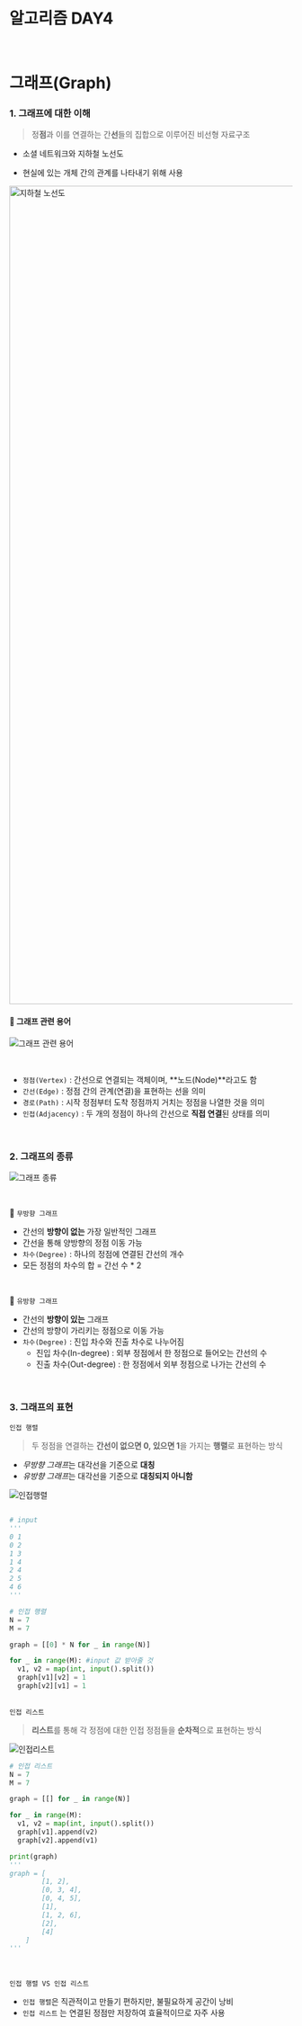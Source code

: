 # 알고리즘 DAY4

<br>

# 그래프(Graph)

### 1. 그래프에 대한 이해

> 정**점**과 이를 연결하는 간**선**들의 집합으로 이루어진 비선형 자료구조

- 소셜 네트워크와 지하철 노선도

- 현실에 있는 개체 간의 관계를 나타내기 위해 사용

<img width="1456" alt="지하철 노선도" src="https://user-images.githubusercontent.com/108653518/183706048-2ffa33a4-f326-4e69-b48f-08bb39f43f46.png">

#### 📍 그래프 관련 용어

![그래프 관련 용어](https://user-images.githubusercontent.com/108653518/183706010-b26fe1d4-f64d-4727-a2e1-80c8eff89449.jpg)

<br>

- `정점(Vertex)` : 간선으로 연결되는 객체이며, **노드(Node)**라고도 함
- `간선(Edge)` : 정점 간의 관계(연결)을 표현하는 선을 의미
- `경로(Path)` : 시작 정점부터 도착 정점까지 거치는 정점을 나열한 것을 의미
- `인접(Adjacency)` : 두 개의 정점이 하나의 간선으로 **직접 연결**된 상태를 의미



<br>

### 2. 그래프의 종류

![그래프 종류](https://user-images.githubusercontent.com/108653518/183706033-b7759b91-62f1-4970-b40a-ecc8bcc94e3c.jpg)

<br>

 📁  `무방향 그래프`

- 간선의 **방향이 없는** 가장 일반적인 그래프
- 간선을 통해 양방향의 정점 이동 가능
- `차수(Degree)` : 하나의 정점에 연결된 간선의 개수
- 모든 정점의 차수의 합 = 간선 수 * 2

<br>

📁  `유방향 그래프`

- 간선의 **방향이 있는** 그래프
- 간선의 방향이 가리키는 정점으로 이동 가능
- `차수(Degree)` : 진입 차수와 진출 차수로 나누어짐
  - 진입 차수(In-degree) : 외부 정점에서 한 정점으로 들어오는 간선의 수
  - 진출 차수(Out-degree) : 한 정점에서 외부 정점으로 나가는 간선의 수

<br>

### 3. 그래프의 표현

`인접 행렬`

> 두 정점을 연결하는 **간선이 없으면 0, 있으면 1**을 가지는 **행렬**로 표현하는 방식

- *무방향 그래프*는 대각선을 기준으로 **대칭**
- *유방향 그래프*는 대각선을 기준으로 **대칭되지 아니함**

![인접행렬](https://user-images.githubusercontent.com/108653518/183706119-a9c1422f-2876-4fcd-b80c-b8b03826c0af.jpg)<br>

```python

# input
'''
0 1
0 2
1 3
1 4
2 4
2 5
4 6
'''

# 인접 행렬
N = 7
M = 7

graph = [[0] * N for _ in range(N)]

for _ in range(M): #input 값 받아줄 것
  v1, v2 = map(int, input().split())
  graph[v1][v2] = 1
  graph[v2][v1] = 1
  
```



`인접 리스트`

> **리스트**를 통해 각 정점에 대한 인접 정점들을 **순차적**으로 표현하는 방식

![인접리스트](https://user-images.githubusercontent.com/108653518/183706053-1df9ca8c-405e-4dc0-a3ce-fffdfd14eaaf.jpg)

```python
# 인접 리스트
N = 7
M = 7

graph = [[] for _ in range(N)]

for _ in range(M):
  v1, v2 = map(int, input().split())
  graph[v1].append(v2)
  graph[v2].append(v1)

print(graph)
'''
graph = [
		[1, 2],
		[0, 3, 4],
		[0, 4, 5],
		[1],
		[1, 2, 6],
		[2],
		[4]
	]
'''
```

<br>

`인접 행렬 VS 인접 리스트`

- `인접 행렬`은 직관적이고 만들기 편하지만, 불필요하게 공간이 낭비
- `인접 리스트` 는 연결된 정점만 저장하여 효율적이므로 자주 사용

<br>